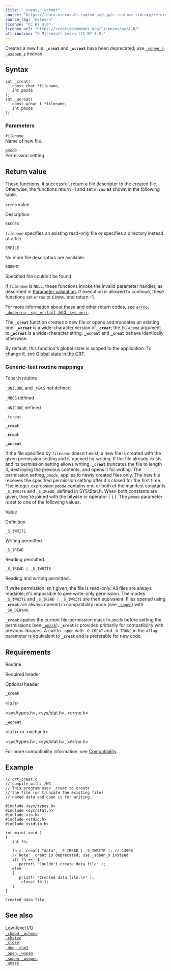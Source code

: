 ```yaml
---
title: "_creat, _wcreat"
source: "https://learn.microsoft.com/en-us/cpp/c-runtime-library/reference/creat-wcreat?view=msvc-170"
source_tag: "mslearn"
license: "CC BY 4.0"
license_url: "https://creativecommons.org/licenses/by/4.0/"
attribution: "© Microsoft Learn (CC BY 4.0)"
---
```

Creates a new file. **`_creat`** and **`_wcreat`** have been deprecated; use [`_sopen_s`, `_wsopen_s`](https://learn.microsoft.com/en-us/cpp/c-runtime-library/reference/sopen-s-wsopen-s?view=msvc-170) instead.

## Syntax

```
int _creat(
   const char *filename,
   int pmode
);
int _wcreat(
   const wchar_t *filename,
   int pmode
);
```

### Parameters

_`filename`_  
Name of new file.

_`pmode`_  
Permission setting.

## Return value

These functions, if successful, return a file descriptor to the created file. Otherwise, the functions return -1 and set `errno` as shown in the following table.

`errno` value

Description

`EACCES`

_`filename`_ specifies an existing read-only file or specifies a directory instead of a file.

`EMFILE`

No more file descriptors are available.

`ENOENT`

Specified file couldn't be found.

If _`filename`_ is `NULL`, these functions invoke the invalid parameter handler, as described in [Parameter validation](https://learn.microsoft.com/en-us/cpp/c-runtime-library/parameter-validation?view=msvc-170). If execution is allowed to continue, these functions set `errno` to `EINVAL` and return -1.

For more information about these and other return codes, see [`errno`, `_doserrno`, `_sys_errlist`, and `_sys_nerr`](https://learn.microsoft.com/en-us/cpp/c-runtime-library/errno-doserrno-sys-errlist-and-sys-nerr?view=msvc-170).

The **`_creat`** function creates a new file or opens and truncates an existing one. **`_wcreat`** is a wide-character version of **`_creat`**; the _`filename`_ argument to **`_wcreat`** is a wide-character string. **`_wcreat`** and **`_creat`** behave identically otherwise.

By default, this function's global state is scoped to the application. To change it, see [Global state in the CRT](https://learn.microsoft.com/en-us/cpp/c-runtime-library/global-state?view=msvc-170).

### Generic-text routine mappings

Tchar.h routine

`_UNICODE` and `_MBCS` not defined

`_MBCS` defined

`_UNICODE` defined

`_tcreat`

**`_creat`**

**`_creat`**

**`_wcreat`**

If the file specified by _`filename`_ doesn't exist, a new file is created with the given permission setting and is opened for writing. If the file already exists and its permission setting allows writing, **`_creat`** truncates the file to length 0, destroying the previous contents, and opens it for writing. The permission setting, _`pmode`_, applies to newly created files only. The new file receives the specified permission setting after it's closed for the first time. The integer expression _`pmode`_ contains one or both of the manifest constants `_S_IWRITE` and `_S_IREAD`, defined in SYS\\Stat.h. When both constants are given, they're joined with the bitwise or operator ( **`|`** ). The _`pmode`_ parameter is set to one of the following values.

Value

Definition

`_S_IWRITE`

Writing permitted.

`_S_IREAD`

Reading permitted.

`_S_IREAD | _S_IWRITE`

Reading and writing permitted.

If write permission isn't given, the file is read-only. All files are always readable; it's impossible to give write-only permission. The modes `_S_IWRITE` and `_S_IREAD | _S_IWRITE` are then equivalent. Files opened using **`_creat`** are always opened in compatibility mode (see [`_sopen`](https://learn.microsoft.com/en-us/cpp/c-runtime-library/reference/sopen-wsopen?view=msvc-170)) with `_SH_DENYNO`.

**`_creat`** applies the current file-permission mask to _`pmode`_ before setting the permissions (see [`_umask`](https://learn.microsoft.com/en-us/cpp/c-runtime-library/reference/umask?view=msvc-170)). **`_creat`** is provided primarily for compatibility with previous libraries. A call to `_open` with `_O_CREAT` and `_O_TRUNC` in the _`oflag`_ parameter is equivalent to **`_creat`** and is preferable for new code.

## Requirements

Routine

Required header

Optional header

**`_creat`**

<io.h>

<sys/types.h>, <sys/stat.h>, <errno.h>

**`_wcreat`**

<io.h> or <wchar.h>

<sys/types.h>, <sys/stat.h>, <errno.h>

For more compatibility information, see [Compatibility](https://learn.microsoft.com/en-us/cpp/c-runtime-library/compatibility?view=msvc-170).

## Example

```
// crt_creat.c
// compile with: /W3
// This program uses _creat to create
// the file (or truncate the existing file)
// named data and open it for writing.

#include <sys/types.h>
#include <sys/stat.h>
#include <io.h>
#include <stdio.h>
#include <stdlib.h>

int main( void )
{
   int fh;

   fh = _creat( "data", _S_IREAD | _S_IWRITE ); // C4996
   // Note: _creat is deprecated; use _sopen_s instead
   if( fh == -1 )
      perror( "Couldn't create data file" );
   else
   {
      printf( "Created data file.\n" );
      _close( fh );
   }
}
```

```
Created data file.
```

## See also

[Low-level I/O](https://learn.microsoft.com/en-us/cpp/c-runtime-library/low-level-i-o?view=msvc-170)  
[`_chmod`, `_wchmod`](https://learn.microsoft.com/en-us/cpp/c-runtime-library/reference/chmod-wchmod?view=msvc-170)  
[`_chsize`](https://learn.microsoft.com/en-us/cpp/c-runtime-library/reference/chsize?view=msvc-170)  
[`_close`](https://learn.microsoft.com/en-us/cpp/c-runtime-library/reference/close?view=msvc-170)  
[`_dup`, `_dup2`](https://learn.microsoft.com/en-us/cpp/c-runtime-library/reference/dup-dup2?view=msvc-170)  
[`_open`, `_wopen`](https://learn.microsoft.com/en-us/cpp/c-runtime-library/reference/open-wopen?view=msvc-170)  
[`_sopen`, `_wsopen`](https://learn.microsoft.com/en-us/cpp/c-runtime-library/reference/sopen-wsopen?view=msvc-170)  
[`_umask`](https://learn.microsoft.com/en-us/cpp/c-runtime-library/reference/umask?view=msvc-170)